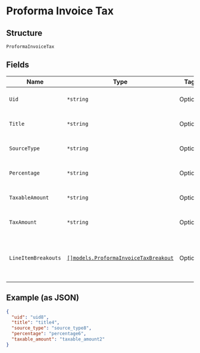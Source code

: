 
# Proforma Invoice Tax

## Structure

`ProformaInvoiceTax`

## Fields

| Name | Type | Tags | Description |
|  --- | --- | --- | --- |
| `Uid` | `*string` | Optional | **Constraints**: *Minimum Length*: `1` |
| `Title` | `*string` | Optional | **Constraints**: *Minimum Length*: `1` |
| `SourceType` | `*string` | Optional | **Constraints**: *Minimum Length*: `1` |
| `Percentage` | `*string` | Optional | **Constraints**: *Minimum Length*: `1` |
| `TaxableAmount` | `*string` | Optional | **Constraints**: *Minimum Length*: `1` |
| `TaxAmount` | `*string` | Optional | **Constraints**: *Minimum Length*: `1` |
| `LineItemBreakouts` | [`[]models.ProformaInvoiceTaxBreakout`](../../doc/models/proforma-invoice-tax-breakout.md) | Optional | **Constraints**: *Minimum Items*: `1`, *Unique Items Required* |

## Example (as JSON)

```json
{
  "uid": "uid8",
  "title": "title4",
  "source_type": "source_type8",
  "percentage": "percentage6",
  "taxable_amount": "taxable_amount2"
}
```

